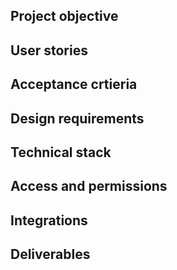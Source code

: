 ## Project objective

## User stories

## Acceptance crtieria

## Design requirements

## Technical stack

## Access and permissions

## Integrations

## Deliverables
